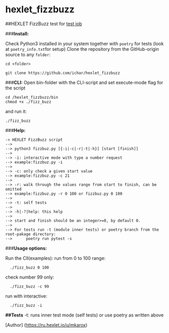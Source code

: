 # hexlet_fizzbuzz

##HEXLET FizzBuzz test for [test job](https://hexlet-ru.notion.site/8b301b64d4834a3e91f709f8ada1187a)

###**Install:**

Check Python3 installed in your system together with `poetry` for tests (look at `poetry_info.txt`for setup)
Clone the repository from the GitHub-origin source to any `folder`:
```
cd <folder>
```

```
git clone https://github.com/ichar/hexlet_fizzbuzz
```

###**CLI:**
Open bin-folder with the CLI-script and set execute-mode flag for the script
```
cd /hexlet_fizzbuzz/bin
chmod +x ./fizz_buzz
```
and run it:
```
./fizz_buzz
```

###**Help:**
```
-> HEXLET FizzBuzz script
--> 
--> python3 fizzbuz.py [{-i|-c|-r|-t|-h}] [start [finish]]
--> 
--> -i: interactive mode with type a number request
--> example:fizzbuz.py -i
--> 
--> -c: only check a given start value
--> example:fizzbuz.py -c 21
--> 
--> -r: walk through the values range from start to finish, can be omitted
--> example:fizzbuz.py -r 0 100 or fizzbuz.py 0 100
--> 
--> -t: self tests
--> 
--> -h|-?|help: this help
--> 
--> start and finish should be an integer>=0, by default 0.
--> 
--> For tests run -t (module inner tests) or poetry branch from the root-pakage directory:
-->      poetry run pytest -s
```
###**Usage options:**

Run the ClI(examples):
  run from 0 to 100 range:
```
  ./fizz_buzz 0 100
```
  check number 99 only:
```
  ./fizz_buzz -c 99
```
 run with interactive:
```
  ./fizz_buzz -i
```

**##Tests**
  -t: runs inner test mode (self tests) or use poetry as written above

[Author] (https://ru.hexlet.io/u/mkarox)
